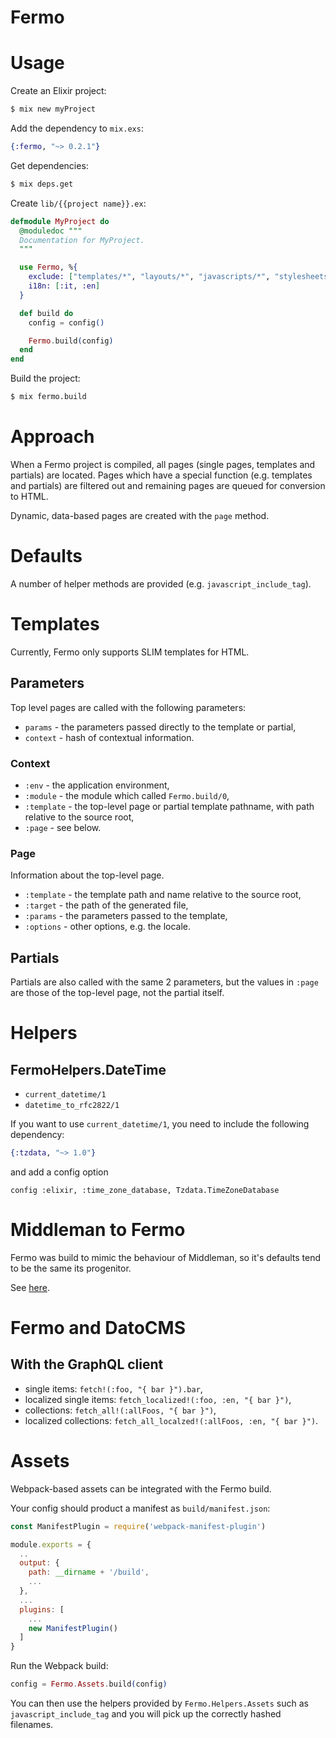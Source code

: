 # Fermo

# Usage

Create an Elixir project:

```sh
$ mix new myProject
```

Add the dependency to `mix.exs`:

```elixir
{:fermo, "~> 0.2.1"}
```

Get dependencies:

```sh
$ mix deps.get
```

Create `lib/{{project name}}.ex`:

```elixir
defmodule MyProject do
  @moduledoc """
  Documentation for MyProject.
  """

  use Fermo, %{
    exclude: ["templates/*", "layouts/*", "javascripts/*", "stylesheets/*"],
    i18n: [:it, :en]
  }

  def build do
    config = config()

    Fermo.build(config)
  end
end
```

Build the project:

```sh
$ mix fermo.build
```

# Approach

When a Fermo project is compiled, all pages (single pages, templates
and partials) are located. Pages which have a special function
(e.g. templates and partials) are filtered out and remaining pages
are queued for conversion to HTML.

Dynamic, data-based pages are created with the `page` method.

# Defaults

A number of helper methods are provided (e.g. `javascript_include_tag`).

# Templates

Currently, Fermo only supports SLIM templates for HTML.

## Parameters

Top level pages are called with the following parameters:

* `params` - the parameters passed directly to the template or partial,
* `context` - hash of contextual information.

### Context

* `:env` - the application environment,
* `:module` - the module which called `Fermo.build/0`,
* `:template` - the top-level page or partial template pathname, with path
  relative to the source root,
* `:page` - see below.

### Page

Information about the top-level page.

* `:template` - the template path and name relative to the source root,
* `:target` - the path of the generated file,
* `:params` - the parameters passed to the template,
* `:options` - other options, e.g. the locale.

## Partials

Partials are also called with the same 2 parameters, but the values in `:page`
are those of the top-level page, not the partial itself.

# Helpers

## FermoHelpers.DateTime

* `current_datetime/1`
* `datetime_to_rfc2822/1`

If you want to use `current_datetime/1`, you need to include
the following dependency:

```elixir
{:tzdata, "~> 1.0"}
```
and add a config option

```
config :elixir, :time_zone_database, Tzdata.TimeZoneDatabase
```

# Middleman to Fermo

Fermo was build to mimic the behaviour of Middleman, so it's defaults
tend to be the same its progenitor.

See [here](MiddlemanToFermo.md).

# Fermo and DatoCMS

## With the GraphQL client

* single items: `fetch!(:foo, "{ bar }").bar`,
* localized single items: `fetch_localized!(:foo, :en, "{ bar }")`,
* collections: `fetch_all!(:allFoos, "{ bar }")`,
* localized collections: `fetch_all_localzed!(:allFoos, :en, "{ bar }")`.

# Assets

Webpack-based assets can be integrated with the Fermo build.

Your config should product a manifest as `build/manifest.json`:

```js
const ManifestPlugin = require('webpack-manifest-plugin')

module.exports = {
  ..
  output: {
    path: __dirname + '/build',
    ...
  },
  ...
  plugins: [
    ...
    new ManifestPlugin()
  ]
}
```

Run the Webpack build:

```elixir
config = Fermo.Assets.build(config)
```

You can then use the helpers provided by `Fermo.Helpers.Assets`
such as `javascript_include_tag` and you will pick up the
correctly hashed filenames.
